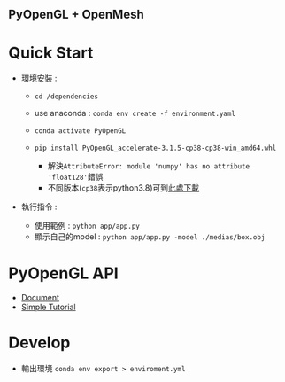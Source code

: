 ## PyOpenGL + OpenMesh

# Quick Start

- 環境安裝 :  
    
    - `cd /dependencies`
    - use anaconda : `conda env create -f environment.yaml`
    - `conda activate PyOpenGL`
    - `pip install PyOpenGL_accelerate-3.1.5-cp38-cp38-win_amd64.whl`
        
        - 解決`AttributeError: module 'numpy' has no attribute 'float128'`錯誤
        - 不同版本(`cp38`表示python3.8)可到[此處下載](https://www.lfd.uci.edu/~gohlke/pythonlibs/)

- 執行指令 :

    - 使用範例 : `python app/app.py` 
    - 顯示自己的model : `python app/app.py -model ./medias/box.obj`

# PyOpenGL API 

- [Document](http://pyopengl.sourceforge.net/documentation/manual-3.0)
- [Simple Tutorial](https://cg-dev.ltas.ulg.ac.be/svn/cadxfem/tomoprocess_deprecated/src/OpenMesh-3.3/Documentation/a00036.html#python_propman)

# Develop

- 輸出環境 `conda env export > enviroment.yml`